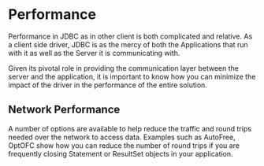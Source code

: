 # Performance

Performance in JDBC as in other client is both complicated and relative. As a client side driver, JDBC is as the mercy of both the Applications that run with it as well as the Server it is communicating with.

Given its pivotal role in providing the communication layer between the server and the application, it is important to know how you can minimize the impact of the driver in the performance of the entire solution.

## Network Performance

A number of options are available to help reduce the traffic and round trips needed over the network to access data. Examples such as AutoFree, OptOFC show how you can reduce the number of round trips if you are frequently closing Statement or ResultSet objects in your application.